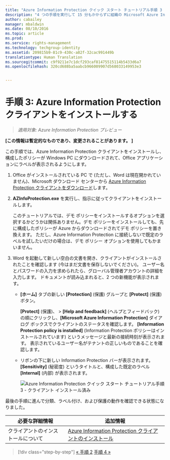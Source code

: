 ```yaml
---
title: "Azure Information Protection クイック スタート チュートリアル手順 3 | Azure Rights Management"
description: "4 つの手順を実行して 15 分もかからずに組織の Microsoft Azure Information Protection を簡単に試すことができる概要チュートリアルの手順 3 です。"
author: cabailey
manager: mbaldwin
ms.date: 08/10/2016
ms.topic: article
ms.prod: 
ms.service: rights-management
ms.technology: techgroup-identity
ms.assetid: 209815b9-81c9-430c-a82f-32cac991449b
translationtype: Human Translation
ms.sourcegitcommit: c9f9211e7c1dcf293caf81475515114b5433d6a7
ms.openlocfilehash: 320cd688ba5aabcb966009907d568033149953e3


---
```


# 手順 3: Azure Information Protection クライアントをインストールする 

>*適用対象: Azure Information Protection プレビュー*

**[この情報は暫定的なものであり、変更されることがあります。 ]**

この手順では、Azure Information Protection クライアントをインストールし、構成したポリシーが Windows PC にダウンロードされて、Office アプリケーションにラベルが表示されるようにします。 

1. Office がインストールされている PC で (ただし、Word は現在開かれていません)、Microsoft ダウンロード センターから [Azure Information Protection クライアントをダウンロード](https://www.microsoft.com/en-us/download/details.aspx?id=53018)します。 

2. **AZInfoProtection.exe** を実行し、指示に従ってクライアントをインストールします。

    このチュートリアルでは、デモ ポリシーをインストールするオプションを選択するかどうかは関係ありません。デモ ポリシーをインストールしても、先に構成したポリシーが Azure からダウンロードされてデモ ポリシーを置き換えます。 ただし、Azure Information Protection に接続しないで既定のラベルを試したいだけの場合は、デモ ポリシー オプションを使用してもかまいません。 

3. Word を起動して新しい空白の文書を開き、クライアントがインストールされたことを確認します (今はまだ文書を保存しないでください)。 ユーザー名とパスワードの入力を求められたら、グローバル管理者アカウントの詳細を入力します。 ドキュメントが読み込まれると、2 つの新機能が表示されます。

    - **[ホーム]** タブの新しい **[Protection]** (保護) グループと **[Protect]** (保護) ボタン。

        **[Protect]** (保護)、 > **[Help and feedback]** (ヘルプとフィードバック) の順にクリックし、**[Microsoft Azure Information Protection]** ダイアログ ボックスでクライアントのステータスを確認します。 **[Information Protection policy is installed]** (Information Protection ポリシーはインストールされています) というメッセージと最新の接続時刻が表示されます。 表示されているユーザー名がテナントの正しいものであることを確認します。

    - リボンの下に新しい Information Protection バーが表示されます。 **[Sensitivity]** (秘密度) というタイトルと、構成した既定のラベル **[Internal]** (内部) が表示されます。 
    
        ![Azure Information Protection クイック スタート チュートリアル手順 3 - クライアント インストール済み](../media/word2013-callouts2.png)

最後の手順に進んで分類、ラベル付け、および保護の動作を確認できる状態になりました。

|必要な詳細情報|追加情報|
|--------------------------------|--------------------------|
|クライアントのインストールについて|[Azure Information Protection クライアントのインストール](info-protect-client.md)|


>[!div class="step-by-step"]
[&#171; 手順 2](infoprotect-tutorial-step2.md)
[手順 4 &#187;](infoprotect-tutorial-step4.md)


<!--HONumber=Aug16_HO4-->


